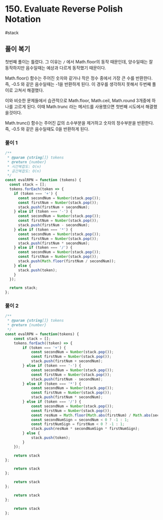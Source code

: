 # 150. Evaluate Reverse Polish Notation

#stack

## 풀이 복기

첫번째 풀이는 틀렸다. 그 이유는 `/` 에서 Math.floor의 동작 때문인데, 양수일때는 잘 동작하지만 음수일때는 예상과 다르게 동작했기 때문이다.

Math.floor() 함수는 주어진 숫자와 같거나 작은 정수 중에서 가장 큰 수를 반환한다. 즉, -0.5 와 같은 음수일때는 -1을 반환하게 된다. 이 경우를 생각하지 못해서 두번째 풀이로 고쳐서 해결했다.

이와 비슷한 문제들에서 습관적으로 Math.floor, Math.ceil, Math.round 3개중에 하나를 고르게 된다. 이때 Math.trunc 라는 메서드를 사용했으면 첫번째 시도에서 해결했을것이다.

Math.trunc() 함수는 주어진 값의 소수부분을 제거하고 숫자의 정수부분을 반환한다. 즉, -0.5 와 같은 음수일때도 0을 반환하게 된다.

### 풀이 1

```js
/**
 * @param {string[]} tokens
 * @return {number}
 * 시간복잡도: O(n)
 * 공간복잡도: O(n)
 */
const evalRPN = function (tokens) {
  const stack = [];
  tokens.forEach(token => {
    if (token === '+') {
      const secondNum = Number(stack.pop());
      const firstNum = Number(stack.pop());
      stack.push(firstNum + secondNum);
    } else if (token === '-') {
      const secondNum = Number(stack.pop());
      const firstNum = Number(stack.pop());
      stack.push(firstNum - secondNum);
    } else if (token === '*') {
      const secondNum = Number(stack.pop());
      const firstNum = Number(stack.pop());
      stack.push(firstNum * secondNum);
    } else if (token === '/') {
      const secondNum = Number(stack.pop());
      const firstNum = Number(stack.pop());
      stack.push(Math.floor(firstNum / secondNum));
    } else {
      stack.push(token);
    }
  });

  return stack;
};
```

### 풀이 2

```js
/**
 * @param {string[]} tokens
 * @return {number}
 */
const evalRPN = function(tokens) {
    const stack = [];
    tokens.forEach((token) => {
        if (token === '+') {
            const secondNum = Number(stack.pop());
            const firstNum = Number(stack.pop());
            stack.push(firstNum + secondNum);
        } else if (token === '-') {
            const secondNum = Number(stack.pop());
            const firstNum = Number(stack.pop());
            stack.push(firstNum - secondNum);
        } else if (token === '*') {
            const secondNum = Number(stack.pop());
            const firstNum = Number(stack.pop());
            stack.push(firstNum * secondNum);
        } else if (token === '/') {
            const secondNum = Number(stack.pop());
            const firstNum = Number(stack.pop());
            const resNum = Math.floor(Math.abs(firstNum) / Math.abs(secondNum));
            const secondNumSign = secondNum < 0 ? -1 : 1;
            const firstNumSign = firstNum < 0 ? -1 : 1;
            stack.push(resNum * secondNumSign * firstNumSign);
        } else {
            stack.push(token);
        }
    });

    return stack
};

    return stack
};

    return stack
};

    return stack
};

    return stack
};
```
